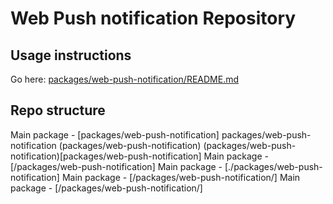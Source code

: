 # Web Push notification Repository

## Usage instructions

Go here:
[packages/web-push-notification/README.md](https://github.com/MedLeon/web-push-notification/tree/main/packages/web-push-notification#readme)

## Repo structure

Main package - [packages/web-push-notification]
packages/web-push-notification
(packages/web-push-notification)
(packages/web-push-notification)[packages/web-push-notification]
Main package - [/packages/web-push-notification]
Main package - [./packages/web-push-notification]
Main package - [/packages/web-push-notification/]
Main package - [/packages/web-push-notification/]
